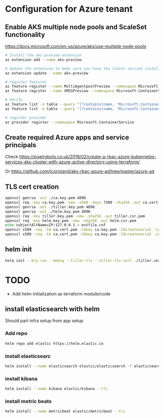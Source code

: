 # Configuration for Azure tenant 

## Enable AKS multiple node pools and ScaleSet functionality

https://docs.microsoft.com/en-us/azure/aks/use-multiple-node-pools

```bash
# Install the aks-preview extension
az extension add --name aks-preview

# Update the extension to make sure you have the latest version installed
az extension update --name aks-preview
```

```bash
# register features
az feature register --name MultiAgentpoolPreview --namespace Microsoft.ContainerService
az feature register --name VMSSPreview --namespace Microsoft.ContainerService
```

```bash
# Verify 
az feature list -o table --query "[?contains(name, 'Microsoft.ContainerService/MultiAgentpoolPreview')].{Name:name,State:properties.state}"
az feature list -o table --query "[?contains(name, 'Microsoft.ContainerService/VMSSPreview')].{Name:name,State:properties.state}"
```

```bash
# register provider
az provider register --namespace Microsoft.ContainerService
```

## Create required Azure apps and service principals

Check https://pixelrobots.co.uk/2019/02/create-a-rbac-azure-kubernetes-services-aks-cluster-with-azure-active-directory-using-terraform/ 

Or https://github.com/jcorioland/aks-rbac-azure-ad/tree/master/azure-ad


## TLS cert creation

```bash
openssl genrsa -out ./ca.key.pem 4096
openssl req -key ca.key.pem -new -x509 -days 7300 -sha256 -out ca.cert.pem -extensions v3_ca
openssl genrsa -out ./tiller.key.pem 4096
openssl genrsa -out ./helm.key.pem 4096
openssl req -key tiller.key.pem -new -sha256 -out tiller.csr.pem
openssl req -key helm.key.pem -new -sha256 -out helm.csr.pem
echo subjectAltName=IP:127.0.0.1 > extfile.cnf
openssl x509 -req -CA ca.cert.pem -CAkey ca.key.pem -CAcreateserial -in tiller.csr.pem -out tiller.cert.pem -days 365 -extfile extfile.cnf
openssl x509 -req -CA ca.cert.pem -CAkey ca.key.pem -CAcreateserial -in helm.csr.pem -out helm.cert.pem  -days 365

```

## helm init

```bash
helm init --dry-run --debug --tiller-tls --tiller-tls-cert ./tiller.cert.pem --tiller-tls-key ./tiller.key.pem --tiller-tls-verify --tls-ca-cert ca.cert.pem --service-account=tiller-system --tiller-namespace=kube-system --override "spec.template.spec.containers[0].command={/tiller,--storage=secret}" --node-selectors "beta.kubernetes.io/os=linux" > helm.yaml
```

# TODO
- Add helm initialization as terraform module/code

## install elasticsearch with helm

Should part infra setup from app setup

### Add repo

```bash
helm repo add elastic https://helm.elastic.co
```

### install elasticsearc

```bash
helm install --name elasticsearch elastic/elasticsearch -f elasticsearch.yaml --tls
```
 
### install kibana

```bash
helm install --name kibana elastic/kibana --tls
```

### install metric beats

```bash
helm install --name metricbeat elastic/metricbeat --tls
```